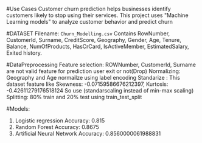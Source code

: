 
#Use Cases
Customer churn prediction helps businesses identify customers likely to stop using their services. This project uses "Machine Learning models" to analyze customer behavior and predict churn

#DATASET
 Filename: `Churn_Modelling.csv`
 Contains RowNumber, CustomerId,	Surname,	CreditScore,	Geography, Gender,	Age,	Tenure,	Balance,	NumOfProducts,	HasCrCard,	IsActiveMember,	EstimatedSalary,	Exited history.
 
#DataPreprocessing
  Feature selection: ROWNumber, CustomerId, Surname are not valid feature for prediction user exit or not(Drop)
  Normalizing: Geography and Age normailze using label encoding
  Standarize : This dataset feature like Skewness: -0.07159586676212397, Kurtosis: -0.42611279176518124 So use (standarscaling instead of min-max scaling) 
  Splitting: 80% train and 20% test using train_test_split


#Models:
  1. Logistic regression
      Accuracy: 0.815
  2. Random Forest
      Accuracy: 0.8675
  3. Artificial Neural Network
      Accuracy: 0.8560000061988831
